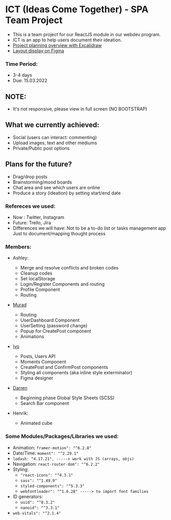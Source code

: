 # ICT (Ideas Come Together) - SPA Team Project
- This is a team project for our ReactJS module in our webdev program.
- ICT is an app to help users document their ideation.
- [Project planning overview with Excalidraw](https://excalidraw.com/#room=458db79a57e7ad5751d8,RVHA68aVeKmF57jQEmZcRQ)
- [Layout display on Figma](https://www.figma.com/file/SOm1rBfgUj6wmvrdqLW0To/LOGO-!!?node-id=0%3A1)

### Time Period:
- 3-4 days
- Due: 15.03.2022

## NOTE: 
- It's not responsive, please view in full screen (NO BOOTSTRAP)

## What we currently achieved:
- Social (users can interact: commenting)
- Upload images, text and other mediums
- Private/Public post options 

## Plans for the future?
- Drag/drop posts
- Brainstorming/mood boards
- Chat area and see which users are online
- Produce a story (ideation) by setting start/end date

### Refereces we used:
- Now : Twitter, Instagram
- Future: Trello, Jira
- Differences we will have: Not to be a to-do list or tasks management app
Just to document/mapping thought process

### Members:
- Ashley: 
    - Merge and resolve conflicts and broken codes
    - Cleanup codes
    - Set localStorage
    - Login/Register Components and routing
    - Profile Component
    - Routing

- [Murad](https://github.com/muradgm)
    - Routing
    - UserDashboard Component
    - UserSetting (password change)
    - Popup for CreatePost component
    - Animations

- [Ivo](https://github.com/ivoserra)
    - Posts, Users API
    - Moments Component
    - CreatePost and ConfirmPost components
    - Styling all components (aka inline style exterminator)
    - Figma designer

- [Darren](https://github.com/Snell401)
    - Beginning phase Global Style Sheets (SCSS)
    - Search Bar component

- Henrik:
    - Animated cube

### Some Modules/Packages/Libraries we used:
- Animation: `framer-motion": "^6.2.8"`
- Date/Time: `moment": "^2.29.1"`
- `lodash: ^4.17.21", -----> work with JS (arrays, objs)`
- Navigation: `react-router-dom": "^6.2.2"`
- Styling:
    - `"react-icons": "^4.3.1"`
    - `sass": "^1.49.9"`
    - `styled-components": "^5.3.3"`
    - `webfontloader": "^1.6.28" -----> to import font families`
- ID generators:
    - `uuid": "^8.3.2"`
    - `nanoid": "^3.3.1"`
- `web-vitals": "^2.1.4"`
